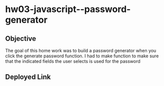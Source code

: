 # hw03-javascript--password-generator
## Objective
The goal of this home work was to build a password generator when you click the generate password function.
I had to make function to make sure that the indicated fields the user selects is used for the password
## Deployed Link

